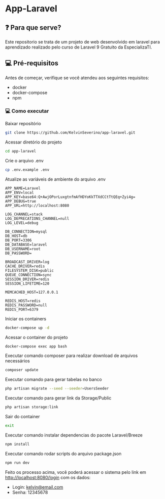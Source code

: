 # App-Laravel

## ❓ Para que serve?
Este repositorio se trata de um projeto de web desenvolvido em laravel para aprendizado realizado pelo curso de Laravel 9 Gratuito da EspecializaTI.

## 💻 Pré-requisitos
Antes de começar, verifique se você atendeu aos seguintes requisitos:
* docker
* docker-compose
* npm

### 💻 Como executar

Baixar repositório
```sh
git clone https://github.com/KelvinSeverino/app-laravel.git
```

Acessar diretório do projeto
```sh
cd app-laravel
```

Crie o arquivo .env
```sh
cp .env.example .env
```

Atualize as variáveis de ambiente do arquivo .env
```dosini
APP_NAME=Laravel
APP_ENV=local
APP_KEY=base64:Q+AwjOPorLuxgtnfmAfHDYoKkTTXdCCtTtQEq+Zyi4g=
APP_DEBUG=true
APP_URL=http://localhost:8080

LOG_CHANNEL=stack
LOG_DEPRECATIONS_CHANNEL=null
LOG_LEVEL=debug

DB_CONNECTION=mysql
DB_HOST=db
DB_PORT=3306
DB_DATABASE=laravel
DB_USERNAME=root
DB_PASSWORD=

BROADCAST_DRIVER=log
CACHE_DRIVER=redis
FILESYSTEM_DISK=public
QUEUE_CONNECTION=sync
SESSION_DRIVER=redis
SESSION_LIFETIME=120

MEMCACHED_HOST=127.0.0.1

REDIS_HOST=redis
REDIS_PASSWORD=null
REDIS_PORT=6379
```

Iniciar os containers
```sh
docker-compose up -d
```

Acessar o container do projeto
```sh
docker-compose exec app bash
```

Executar comando composer para realizar download de arquivos necessários
```sh
composer update
```

Executar comando para gerar tabelas no banco
```sh
php artisan migrate --seed --seeder=UsersSeeder
```

Executar comando para gerar link da Storage/Public
```sh
php artisan storage:link
```

Sair do container
```sh
exit
```

Executar comando instalar dependencias do pacote Laravel/Breeze
```sh
npm install
```

Executar comando rodar scripts do arquivo package.json
```sh
npm run dev
```

Feito os processo acima, você poderá acessar o sistema pelo link em [http://localhost:8080/login](http://localhost:8080/login) com os dados:

* Login: kelvin@email.com
* Senha: 12345678
